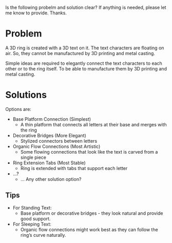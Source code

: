 Is the following probelm and solution clear?  If anything is needed, please let me know to provide. Thanks.

# Problem

A 3D ring is created with a 3D text on it. The text characters are floating on air. So, they cannot be manufactured by 3D printing and metal casting. 

Simple ideas are required to elegantly connect the text characters to each other or to the ring itself. To be able to manufacture them by 3D printing and metal casting.

# Solutions

Options are:

* Base Platform Connection (Simplest)
   * A thin platform that connects all letters at their base and merges with the ring
* Decorative Bridges (More Elegant)
   * Stylized connectors between letters
* Organic Flow Connections (Most Artistic)
   * Some flowing connections that look like the text is carved from a single piece
* Ring Extension Tabs (Most Stable)
   * Ring is extended with tabs that support each letter
* ...?
   * ... Any other solution option?

## Tips

* For Standing Text:
   * Base platform or decorative bridges - they look natural and provide good support.
* For Sleeping Text:
   * Organic flow connections might work best as they can follow the ring’s curve naturally.
